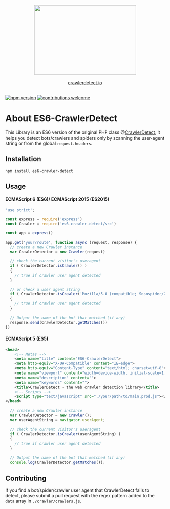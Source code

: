 <p align="center"><a href="http://crawlerdetect.io/" target="_blank"><img src="https://cloud.githubusercontent.com/assets/340752/23082173/1bd1a396-f550-11e6-8aba-4d3c75edea2f.png" width="321" height="219" /></a><br><br>
<a href="http://crawlerdetect.io/" target="_blank">crawlerdetect.io</a>
<br><br>
</p>

[![npm version](https://badge.fury.io/js/es6-crawler-detect.svg)](https://badge.fury.io/js/es6-crawler-detect) [![contributions welcome](https://img.shields.io/badge/contributions-welcome-brightgreen.svg?style=flat)](https://github.com/dwyl/esta/issues)

# About ES6-CrawlerDetect
This Library is an ES6 version of the original PHP class @[CrawlerDetect](https://github.com/JayBizzle/Crawler-Detect), it helps you detect bots/crawlers and spiders only by scanning the user-agent string or from the global `request.headers`.

## Installation
`npm install es6-crawler-detect`

## Usage
#### ECMAScript 6 (ES6)/ ECMAScript 2015 (ES2015)
```javascript
'use strict';

const express = require('express')
const Crawler = require('es6-crawler-detect/src')

const app = express()

app.get('your/route', function async (request, response) {
  // create a new Crawler instance
  var CrawlerDetector = new Crawler(request)
  
  // check the current visitor's useragent
  if ( CrawlerDetector.isCrawler() )
  {
    // true if crawler user agent detected
  }
  
  // or check a user agent string
  if ( CrawlerDetector.isCrawler('Mozilla/5.0 (compatible; Sosospider/2.0; +http://help.soso.com/webspider.htm)') )
  {
    // true if crawler user agent detected
  }
  
  // Output the name of the bot that matched (if any)
  response.send(CrawlerDetector.getMatches())
})
```
#### ECMAScript 5 (ES5)
```xml
<head>
	<!-- Metas -->
	<meta name="title" content="ES6-CrawlerDetect">
	<meta http-equiv="X-UA-Compatible" content="IE=edge">
	<meta http-equiv="Content-Type" content="text/html; charset=utf-8">
	<meta name="viewport" content="width=device-width, initial-scale=1, shrink-to-fit=no">
	<meta name="description" content="">
	<meta name="keywords" content="">
	<title>CrawlerDetect - the web crawler detection library</title>
	<!-- Scripts -->
	<script type="text/javascript" src="./your/path/to/main.prod.js"></script>
</head>
```

```javascript
  // create a new Crawler instance
  var CrawlerDetector = new Crawler();
  var userAgentString = navigator.userAgent;
  
  // check the current visitor's useragent
  if ( CrawlerDetector.isCrawler(userAgentString) )
  {
    // true if crawler user agent detected
  }
  
  // Output the name of the bot that matched (if any)
  console.log(CrawlerDetector.getMatches());
```

## Contributing
If you find a bot/spider/crawler user agent that CrawlerDetect fails to detect, please submit a pull request with the regex pattern added to the `data` array in `./crawler/crawlers.js`.